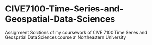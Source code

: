 # CIVE7100-Time-Series-and-Geospatial-Data-Sciences
Assignment Solutions of my coursework of CIVE 7100 Time Series and Geospatial Data Sciences course at Northeastern University
